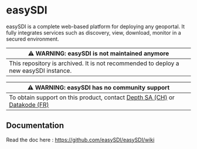 # easySDI
easySDI is a complete web-based platform for deploying any geoportal. It fully integrates services such as discovery, view, download, monitor in a secured environment.

| :warning: WARNING: easySDI is not maintained anymore |
| --- |
| This repository is archived. It is not recommended to deploy a new easySDI instance. |


| :warning: WARNING: easySDI has no community support |
| --- |
| To obtain support on this product, contact [Depth SA (CH)](http://www.depth.ch/) or [Datakode (FR)](https://www.datakode.fr/)|

## Documentation 

Read the doc here : https://github.com/easySDI/easySDI/wiki
